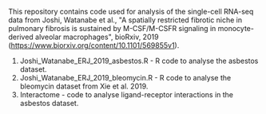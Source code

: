 This repository contains code used for analysis of the single-cell RNA-seq data from Joshi, Watanabe et al., "A spatially restricted fibrotic niche in pulmonary fibrosis is sustained by M-CSF/M-CSFR signaling in monocyte-derived alveolar macrophages", bioRxiv, 2019 (https://www.biorxiv.org/content/10.1101/569855v1). 

1. Joshi_Watanabe_ERJ_2019_asbestos.R - R code to analyse the asbestos dataset. 
2. Joshi_Watanabe_ERJ_2019_bleomycin.R - R code to analyse the bleomycin dataset from Xie et al. 2019. 
3. Interactome - code to analyse ligand-receptor interactions in the asbestos dataset. 
